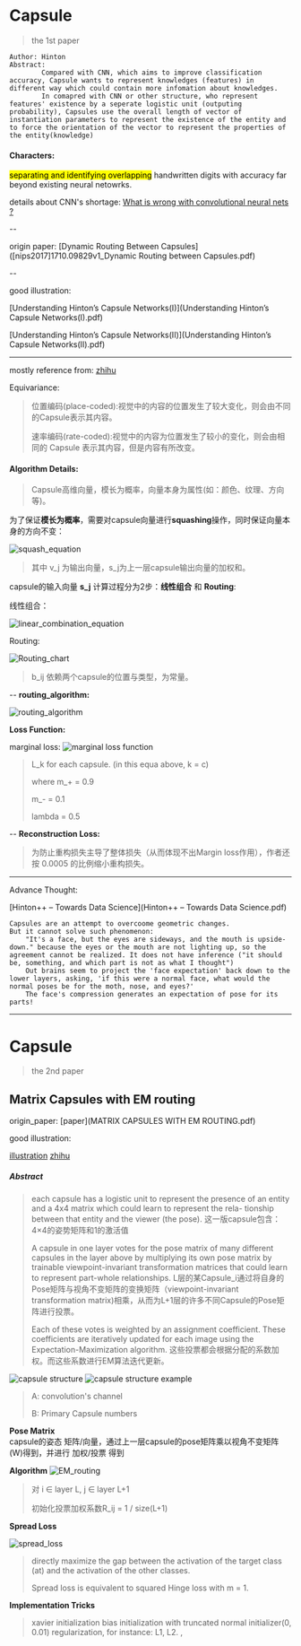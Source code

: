 # Capsule 
> the 1st paper 

```
Author: Hinton
Abstract:
		Compared with CNN, which aims to improve classification accuracy, Capsule wants to represent knowledges (features) in different way which could contain more infomation about knowledges.
		In comapred with CNN or other structure, who represent features' existence by a seperate logistic unit (outputing probability), Capsules use the overall length of vector of instantiation parameters to represent the existence of the entity and to force the orientation of the vector to represent the properties of the entity(knowledge)
```
#### Characters:

<mark>separating and identifying overlapping</mark> handwritten digits with accuracy far beyond existing neural netowrks.	
	
details about CNN's shortage:
	[What is wrong with convolutional neural nets ?](https://www.youtube.com/watch?v=rTawFwUvnLE)

--

origin paper:
[Dynamic Routing Between Capsules]([nips2017]1710.09829v1_Dynamic Routing between Capsules.pdf)

--

good illustration:

[Understanding Hinton’s Capsule Networks(I)](Understanding Hinton’s Capsule Networks(I).pdf)

[Understanding Hinton’s Capsule Networks(II)](Understanding Hinton’s Capsule Networks(II).pdf)

---
mostly reference from: [zhihu](https://zhuanlan.zhihu.com/p/30970675?utm_source=wechat_session&utm_medium=social)

Equivariance:
> 位置编码(place-coded):视觉中的内容的位置发生了较大变化，则会由不同的Capsule表示其内容。
> 
> 速率编码(rate-coded):视觉中的内容为位置发生了较小的变化，则会由相同的 Capsule 表示其内容，但是内容有所改变。


#### Algorithm Details:

> Capsule高维向量，模长为概率，向量本身为属性(如：颜色、纹理、方向等)。

为了保证**模长为概率**，需要对capsule向量进行**squashing**操作，同时保证向量本身的方向不变：

![squash_equation](squashing.jpg)
> 其中 v_j 为输出向量，s_j为上一层capsule输出向量的加权和。

capsule的输入向量 **s_j** 计算过程分为2步：**线性组合** 和 **Routing**:

线性组合：

![linear_combination_equation](linear_combination.jpg)

Routing:

![Routing_chart](Routing_chart.jpg)

> b_ij 依赖两个capsule的位置与类型，为常量。

--
**routing_algorithm:**

![routing_algorithm](routing_algorithm_fakecode.jpg)

**Loss Function:**

marginal loss:
![marginal loss function](marginal_loss_function.png)
> L_k for each capsule. (in this equa above, k = c)
>
> where m_+ = 0.9
> 
> m_- = 0.1 
> 
> lambda = 0.5

--
**Reconstruction Loss:**

> 为防止重构损失主导了整体损失（从而体现不出Margin loss作用），作者还按 0.0005 的比例缩小重构损失。

---

Advance Thought:

[Hinton++ – Towards Data Science](Hinton++ – Towards Data Science.pdf)

```
Capsules are an attempt to overcoome geometric changes.
But it cannot solve such phenomenon:
	"It's a face, but the eyes are sideways, and the mouth is upside-down." because the eyes or the mouth are not lighting up, so the agreement cannot be realized. It does not have inference ("it should be, something, and which part is not as what I thought")
	Out brains seem to project the 'face expectation' back down to the lower layers, asking, 'if this were a normal face, what would the normal poses be for the moth, nose, and eyes?'
	The face's compression generates an expectation of pose for its parts!
```

---

# Capsule 
> the 2nd paper

## Matrix Capsules with EM routing
origin_paper:
[paper](MATRIX CAPSULES WITH EM ROUTING.pdf)

good illustration:

[illustration](https://jhui.github.io/2017/11/14/Matrix-Capsules-with-EM-routing-Capsule-Network/)
[zhihu](https://zhuanlan.zhihu.com/p/30970675?utm_source=wechat_session&utm_medium=social)

##### Abstract
> each capsule has a logistic unit to represent the presence of an entity and a 4x4 matrix which could learn to represent the rela- tionship between that entity and the viewer (the pose). 这一版capsule包含：4×4的姿势矩阵和1的激活值
> 
> A capsule in one layer votes for the pose matrix of many different capsules in the layer above by multiplying its own pose matrix by trainable viewpoint-invariant transformation matrices that could learn to represent part-whole relationships. L层的某Capsule_i通过将自身的Pose矩阵与视角不变矩阵的变换矩阵（viewpoint-invariant transformation matrix)相乘，从而为L+1层的许多不同Capsule的Pose矩阵进行投票。 
> 
> Each of these votes is weighted by an assignment coefficient. These coefficients are iteratively updated for each image using the Expectation-Maximization algorithm. 这些投票都会根据分配的系数加权。而这些系数进行EM算法迭代更新。

![capsule structure](capsule_2nd_structure.png)
![capsule structure example](matrix_capsule_structure.png)
> A: convolution's channel
> 
> B: Primary Capsule numbers
> 

**Pose Matrix**  
capsule的姿态 矩阵/向量，通过上一层capsule的pose矩阵乘以视角不变矩阵(W)得到，并进行 加权/投票 得到

**Algorithm**
![EM_routing](EM_Routing.png)
> 对 i ∈ layer L, j ∈ layer L+1
> 
> 初始化投票加权系数R_ij =  1 / size(L+1)
> 

**Spread Loss**

![spread_loss](spread_loss.png)
> directly maximize the gap between the activation of the target class (at) and the activation of the other classes.
> 
> Spread loss is equivalent to squared Hinge loss with m = 1.

**Implementation Tricks**
> xavier initialization
> bias initialization with truncated normal initializer(0, 0.01)
> regularization, for instance: L1, L2.
,